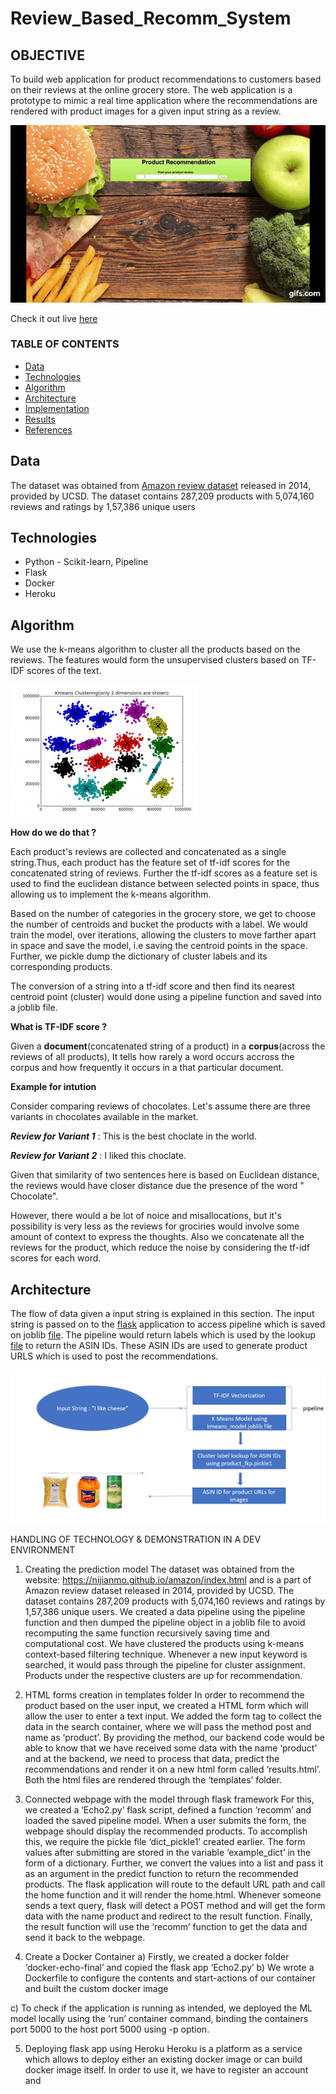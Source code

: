 # Review_Based_Recomm_System

## OBJECTIVE

To build web application for product recommendations to customers based on their reviews at the online grocery store. The web application is a prototype to mimic a real time application where the recommendations are rendered with product images for a given input string as a review.


![Demo](Demo/demo.gif)

Check it out live [here](https://productrecsystem.herokuapp.com/)

### TABLE OF CONTENTS
* [Data](#data)
* [Technologies](#technologies)
* [Algorithm](#algorithm)
* [Architecture](#architecture)
* [Implementation](#implementation)
* [Results](#results)
* [References](#references)

## Data

The dataset was obtained from [Amazon review dataset](https://nijianmo.github.io/amazon/index.html) released in 2014, provided by UCSD. The dataset contains 287,209 products with 5,074,160 reviews and ratings by 1,57,386 unique users

## Technologies
* Python - Scikit-learn, Pipeline
* Flask 
* Docker
* Heroku

## Algorithm

We use the k-means algorithm to cluster all the products based on the reviews. The features would form the unsupervised clusters based on TF-IDF scores of the text.

![GitHub Logo](Images/Kmeans.png) 

**How do we do that ?**

Each product's reviews are collected and concatenated as a single string.Thus, each product has the feature set of tf-idf scores for the concatenated string of reviews. Further the tf-idf scores as a feature set is used to find the euclidean distance between selected points in space, thus allowing us to implement the k-means algorithm.

Based on the number of categories in the grocery store, we get to choose the number of centroids and bucket the products with a label. We would train the model, over iterations, allowing the clusters to move farther apart in space and save the model, i.e saving the centroid points in the space. Further, we pickle dump the dictionary of cluster labels and its corresponding products.

The conversion of a string into a tf-idf score and then find its nearest centroid point (cluster) would done using a pipeline function and saved into a joblib file.

**What is TF-IDF score ?**

Given a **document**(concatenated string of a product) in a **corpus**(across the reviews of all products), It tells how rarely a word occurs accross the corpus and how frequently it occurs in a that particular document.

**Example for intution**

Consider comparing reviews of chocolates. Let's assume there are three variants in chocolates available in the market. 

***Review for Variant 1*** : This is the best choclate in the world.

***Review for Variant 2*** : I liked this choclate.

Given that similarity of two sentences here is based on Euclidean distance, the reviews would have closer distance due the presence of the word " Chocolate". 

However, there would a be lot of noice and misallocations, but it's possibility is very less as the reviews for grociries would involve some amount of context to express the thoughts. Also we concatenate all the reviews for the product, which reduce the noise by considering the tf-idf scores for each word.

   
## Architecture

The flow of data given a input string is explained in this section. The input string is passed on to the [flask](Docker/webapp.py) application to access pipeline which is saved on joblib [file](Docker/model_pipeline.joblib). The pipeline would return labels which is used by the lookup [file](Docker/product_lkp.pickle1) to return the ASIN IDs. These ASIN IDs are used to generate product URLS which is used to post the recommendations.


![GitHub Logo](Images/arch.PNG)

     	 
HANDLING OF TECHNOLOGY & DEMONSTRATION IN A DEV ENVIRONMENT

1.	Creating the prediction model
The dataset was obtained from the website: https://nijianmo.github.io/amazon/index.html and is a part of Amazon review dataset released in 2014, provided by UCSD. The dataset contains 287,209 products with 5,074,160 reviews and ratings by 1,57,386 unique users. We created a data pipeline using the pipeline function and then dumped the pipeline object in a joblib file to avoid recomputing the same function recursively saving time and computational cost. We have clustered the products using k-means context-based filtering technique. Whenever a new input keyword is searched, it would pass through the pipeline for cluster assignment. Products under the respective clusters are up for recommendation.  
2.	HTML forms creation in templates folder
In order to recommend the product based on the user input, we created a HTML form which will allow the user to enter a text input. We added the form tag to collect the data in the search container, where we will pass the method post and name as ‘product’. By providing the method, our backend code would be able to know that we have received some data with the name ‘product’ and at the backend, we need to process that data, predict the recommendations and render it on a new html form called ‘results.html’. Both the html files are rendered through the ‘templates’ folder.
 

3.	Connected webpage with the model through flask framework
For this, we created a ‘Echo2.py’ flask script, defined a function ‘recomm’ and loaded the saved pipeline model. When a user submits the form, the webpage should display the recommended products. To accomplish this, we require the pickle file ‘dict_pickle1’ created earlier. The form values after submitting are stored in the variable ‘example_dict’ in the form of a dictionary. Further, we convert the values into a list and pass it as an argument in the predict function to return the recommended products. The flask application will route to the default URL path and call the home function and it will render the home.html. Whenever someone sends a text query, flask will detect a POST method and will get the form data with the name product and redirect to the result function. Finally, the result function will use the ‘recomm’ function to get the data and send it back to the webpage. 

 
4.	Create a Docker Container
a)	Firstly, we created a docker folder ‘docker-echo-final’ and copied the flask app ‘Echo2.py’
b)	We wrote a Dockerfile to configure the contents and start-actions of our container and built the custom docker image 
   
c)	To check if the application is running as intended, we deployed the ML model locally using the ‘run’ container command, binding the containers port 5000 to the host port 5000 using -p option. 
 
5.	Deploying flask app using Heroku
Heroku is a platform as a service which allows to deploy either an existing docker image or can build docker image itself. In order to use it, we have to register an account and 

